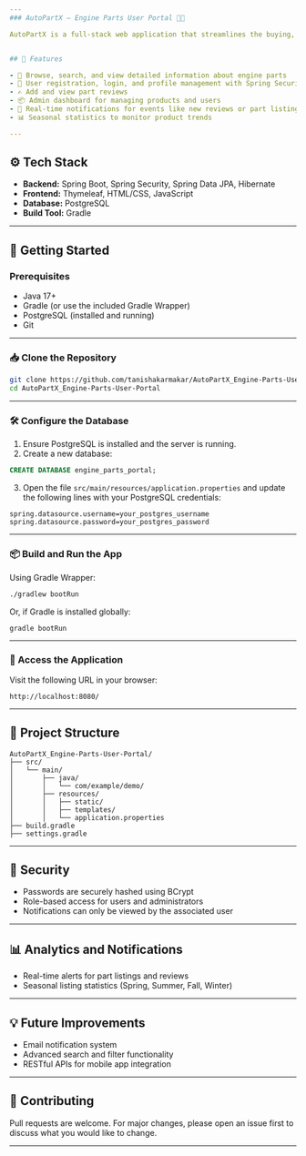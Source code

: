 ```yaml
---
### AutoPartX – Engine Parts User Portal 🚗🔧

AutoPartX is a full-stack web application that streamlines the buying, selling, and reviewing of engine parts online. Built with modern Java technologies, it combines robust backend functionality with a responsive user interface to enhance the user and admin experience.


## 🧩 Features

- 🛒 Browse, search, and view detailed information about engine parts
- 📝 User registration, login, and profile management with Spring Security
- ✍️ Add and view part reviews
- 📦 Admin dashboard for managing products and users
- 🔔 Real-time notifications for events like new reviews or part listings
- 📊 Seasonal statistics to monitor product trends

---
```


## ⚙️ Tech Stack

- **Backend:** Spring Boot, Spring Security, Spring Data JPA, Hibernate  
- **Frontend:** Thymeleaf, HTML/CSS, JavaScript  
- **Database:** PostgreSQL  
- **Build Tool:** Gradle  

---

## 🚀 Getting Started

### Prerequisites

- Java 17+
- Gradle (or use the included Gradle Wrapper)
- PostgreSQL (installed and running)
- Git

---

### 📥 Clone the Repository

```bash
git clone https://github.com/tanishakarmakar/AutoPartX_Engine-Parts-User-Portal.git
cd AutoPartX_Engine-Parts-User-Portal
````

---

### 🛠️ Configure the Database

1. Ensure PostgreSQL is installed and the server is running.
2. Create a new database:

```sql
CREATE DATABASE engine_parts_portal;
```

3. Open the file `src/main/resources/application.properties` and update the following lines with your PostgreSQL credentials:

```properties
spring.datasource.username=your_postgres_username
spring.datasource.password=your_postgres_password
```

---

### 📦 Build and Run the App

Using Gradle Wrapper:

```bash
./gradlew bootRun
```

Or, if Gradle is installed globally:

```bash
gradle bootRun
```

---

### 🔗 Access the Application

Visit the following URL in your browser:

```
http://localhost:8080/
```

---

## 📁 Project Structure

```
AutoPartX_Engine-Parts-User-Portal/
├── src/
│   └── main/
│       ├── java/
│       │   └── com/example/demo/
│       ├── resources/
│       │   ├── static/
│       │   ├── templates/
│       │   └── application.properties
├── build.gradle
├── settings.gradle
```

---

## 🔐 Security

* Passwords are securely hashed using BCrypt
* Role-based access for users and administrators
* Notifications can only be viewed by the associated user

---

## 📊 Analytics and Notifications

* Real-time alerts for part listings and reviews
* Seasonal listing statistics (Spring, Summer, Fall, Winter)

---

## 💡 Future Improvements

* Email notification system
* Advanced search and filter functionality
* RESTful APIs for mobile app integration

---

## 🤝 Contributing

Pull requests are welcome. For major changes, please open an issue first to discuss what you would like to change.

---


